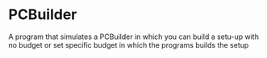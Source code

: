# PCBuilder
A program that simulates a PCBuilder  in which you can build a setu-up with no budget or set specific budget in which the programs builds the setup
